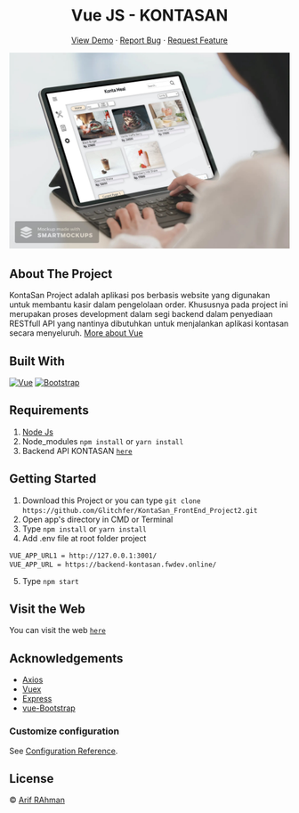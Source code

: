 <h1 align='center'>Vue JS - KONTASAN</h1>
  <p align="center">
    <a href="https://kontasan.netlify.app/">View Demo</a>
    ·
    <a href="https://github.com/Glitchfer/bug/issues">Report Bug</a>
    ·
    <a href="https://github.com/Glitchfer/issues">Request Feature</a>
  </p>

![Image Banner](https://raw.githubusercontent.com/Glitchfer/KontaSan_FrontEnd_Project2/master/Konta-cover.jpg)

## About The Project

KontaSan Project adalah aplikasi pos berbasis website yang digunakan untuk membantu kasir dalam pengelolaan order. Khususnya pada project ini merupakan proses development dalam segi backend dalam penyediaan RESTfull API yang nantinya dibutuhkan untuk menjalankan aplikasi kontasan secara menyeluruh. [More about Vue](https://vuejs.org/)

## Built With

[![Vue](https://img.shields.io/badge/Vue-v2.6.11-green)](https://github.com/vuejs/vue)
[![Bootstrap](https://img.shields.io/badge/Bootstrap-v4.5.x-blue)](https://github.com/bootstrap-vue/bootstrap-vue)

## Requirements

1. <a href="https://nodejs.org/en/download/">Node Js</a>
2. Node_modules `npm install` or `yarn install`
3. Backend API KONTASAN [`here`](https://github.com/Glitchfer/KontaSan_Backend_Project1)

## Getting Started

1. Download this Project or you can type `git clone https://github.com/Glitchfer/KontaSan_FrontEnd_Project2.git`
2. Open app's directory in CMD or Terminal
3. Type `npm install` or `yarn install`
4. Add .env file at root folder project

```
VUE_APP_URL1 = http://127.0.0.1:3001/
VUE_APP_URL = https://backend-kontasan.fwdev.online/

```

5. Type `npm start`

## Visit the Web

You can visit the web [`here`](https://kontasan.netlify.app/)

## Acknowledgements

- [Axios](https://www.npmjs.com/package/axios)
- [Vuex](https://vuex.vuejs.org/)
- [Express](https://www.npmjs.com/package/express)
- [vue-Bootstrap](https://bootstrap-vue.org/)

### Customize configuration

See [Configuration Reference](https://cli.vuejs.org/config/).

## License

© [Arif RAhman](https://github.com/Glitchfer)
